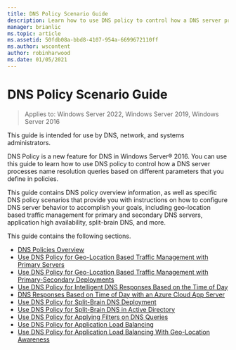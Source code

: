 ```yaml
---
title: DNS Policy Scenario Guide
description: Learn how to use DNS policy to control how a DNS server processes name resolution queries based on different parameters that you define in policies.
manager: brianlic
ms.topic: article
ms.assetid: 50fdb08a-bbd8-4107-954a-6699672110ff
ms.author: wscontent
author: robinharwood
ms.date: 01/05/2021
---
```

# DNS Policy Scenario Guide

>Applies to: Windows Server 2022, Windows Server 2019, Windows Server 2016

This guide is intended for use by DNS, network, and systems administrators.

DNS Policy is a new feature for DNS in Windows Server&reg; 2016. You can use this guide to learn how to use DNS policy to control how a DNS server processes name resolution queries based on different parameters that you define in policies.

This guide contains DNS policy overview information, as well as specific DNS policy scenarios that provide you with instructions on how to configure DNS server behavior to accomplish your goals, including geo-location based traffic management for primary and secondary DNS servers, application high availability, split-brain DNS, and more.

This guide contains the following sections.

- [DNS Policies Overview](DNS-Policies-Overview.md)
- [Use DNS Policy for Geo-Location Based Traffic Management with Primary Servers](primary-geo-location.md)
- [Use DNS Policy for Geo-Location Based Traffic Management with Primary-Secondary Deployments](primary-secondary-geo-location.md)
- [Use DNS Policy for Intelligent DNS Responses Based on the Time of Day](dns-tod-intelligent.md)
- [DNS Responses Based on Time of Day with an Azure Cloud App Server](dns-tod-azure-cloud-app-server.md)
- [Use DNS Policy for Split-Brain DNS Deployment](split-brain-DNS-deployment.md)
- [Use DNS Policy for Split-Brain DNS in Active Directory](dns-sb-with-ad.md)
- [Use DNS Policy for Applying Filters on DNS Queries](apply-filters-on-dns-queries.md)
- [Use DNS Policy for Application Load Balancing](app-lb.md)
- [Use DNS Policy for Application Load Balancing With Geo-Location Awareness](app-lb-geo.md)

